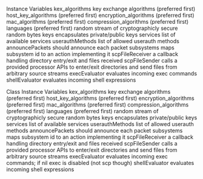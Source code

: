 Instance Variables
	kex_algorithms	<Array> key exchange algorithms (preferred first)
	host_key_algorithms	<Array> (preferred first)
	encryption_algorithms	<Array> (preferred first)
	mac_algorithms	<Array> (preferred first)
	compression_algorithms	<Array> (preferred first)
	languages	<Array> (preferred first)
	random	<ReadStream> stream of cryptographicly secure random bytes
	keys	<SSH2Keys> encapsulates private/public keys
	services	<Array> list of available services
	userauthMethods	<Array> list of allowed userauth methods
	announcePackets	<Boolean> should announce each packet
	subsystems	<Dictionary key: String value: BlockClosure> maps subsystem id to an action implementing it
	scpFileReceiver	<BlockClosure> a callback handling directory entry/exit and files received
	scpFileSender	<BlockClosure> calls a provided processor APIs to enter/exit directories and send files from arbitrary source streams
	execEvaluator	<BlockClosure> evaluates incoming exec commands
	shellEvaluator	<BlockClosure> evaluates incoming shell expressions

Class Instance Variables
	kex_algorithms	<Array> key exchange algorithms (preferred first)
	host_key_algorithms	<Array> (preferred first)
	encryption_algorithms	<Array> (preferred first)
	mac_algorithms	<Array> (preferred first)
	compression_algorithms	<Array> (preferred first)
	languages	<Array> (preferred first)
	random	<ReadStream> stream of cryptographicly secure random bytes
	keys	<SSH2Keys> encapsulates private/public keys
	services	<Array> list of available services
	userauthMethods	<Array> list of allowed userauth methods
	announcePackets	<Boolean> should announce each packet
	subsystems	<Dictionary key: String value: BlockClosure> maps subsystem id to an action implementing it
	scpFileReceiver	<BlockClosure> a callback handling directory entry/exit and files received
	scpFileSender	<BlockClosure> calls a provided processor APIs to enter/exit directories and send files from arbitrary source streams
	execEvaluator	<BlockClosure> evaluates incoming exec commands; if nil exec is disabled (not scp though)
	shellEvaluator	<BlockClosure> evaluates incoming shell expressions

